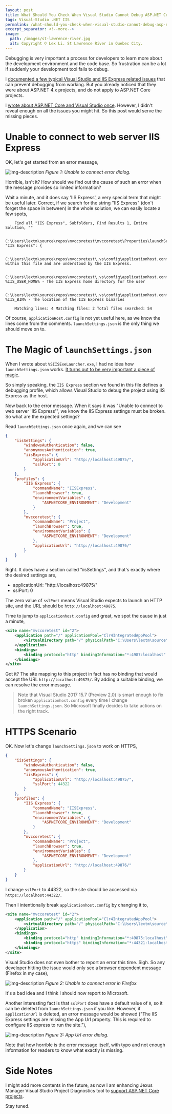 ```yaml
---
layout: post
title: What Should You Check When Visual Studio Cannot Debug ASP.NET Core Projects
tags: Visual-Studio .NET IIS
permalink: /what-should-you-check-when-visual-studio-cannot-debug-asp-net-core-projects-4b5db8c5e129
excerpt_separator: <!--more-->
image:
  path: /images/st-lawrence-river.jpg
  alt: Copyright © Lex Li. St Lawrence River in Quebec City.
---
```


Debugging is very important a process for developers to learn more about the development environment and the code base. So frustration can be a lot if suddenly your development tool fails to debug.

I [documented a few typical Visual Studio and IIS Express related issues](/jexus-manager-secrets-behind-visual-studio-iis-express-integration-834f88c8e8b) that can prevent debugging from working. But you already noticed that they were about ASP.NET 4.x projects, and do not apply to ASP.NET Core projects.

I [wrote about ASP.NET Core and Visual Studio once](/how-visual-studio-launches-iis-express-to-debug-asp-net-core-apps-d7fd3677e3c3). However, I didn't reveal enough on all the issues you might hit. So this post would serve the missing pieces.
<!--more-->

# Unable to connect to web server IIS Express

OK, let's get started from an error message,

![img-description](/images/unable-to-connect.png)
_Figure 1: Unable to connect error dialog._

Horrible, isn't it? How should we find out the cause of such an error when the message provides so limited information?

Wait a minute, and it does say 'IIS Express', a very special term that might be useful later. Correct, if we search for the string "IIS Express" (don't forget the space in between) in the whole solution, we can easily locate a few spots,

``` text
    Find all "IIS Express", Subfolders, Find Results 1, Entire Solution, ""

    C:\Users\lextm\source\repos\mvccoretest\mvccoretest\Properties\launchSettings.json(11): "IIS Express": {

    C:\Users\lextm\source\repos\mvccoretest\.vs\config\applicationhost.config(12): within this file and are understood by the IIS Express.

    C:\Users\lextm\source\repos\mvccoretest\.vs\config\applicationhost.config(14): %IIS_USER_HOME% - The IIS Express home directory for the user

    C:\Users\lextm\source\repos\mvccoretest\.vs\config\applicationhost.config(16): %IIS_BIN% - The location of the IIS Express binaries

    Matching lines: 4 Matching files: 2 Total files searched: 54
```

Of course, `applicationHost.config` is not yet useful here, as we know the lines come from the comments. `launchSettings.json` is the only thing we should move on to.

# The Magic of `launchSettings.json`

When I wrote about `VSIISExeLauncher.exe`, I had no idea how `launchSettings.json` works. [It turns out to be very important a piece of magic](https://docs.microsoft.com/aspnet/core/fundamentals/environments).

So simply speaking, the `IIS Express` section we found in this file defines a debugging profile, which allows Visual Studio to debug the project using IIS Express as the host.

Now back to the error message. When it says it was "Unable to connect to web server 'IIS Express'", we know the IIS Express settings must be broken. So what are the expected settings?

Read `launchSettings.json` once again, and we can see

``` json
{
    "iisSettings": {
        "windowsAuthentication": false,
        "anonymousAuthentication": true,
        "iisExpress": {
            "applicationUrl": "http://localhost:49875/",
            "sslPort": 0
        }
    },
    "profiles": {
        "IIS Express": {
            "commandName": "IISExpress",
            "launchBrowser": true,
            "environmentVariables": {
                "ASPNETCORE_ENVIRONMENT": "Development"
            }
        },
        "mvccoretest": {
            "commandName": "Project",
            "launchBrowser": true,
            "environmentVariables": {
                "ASPNETCORE_ENVIRONMENT": "Development"
            },
            "applicationUrl": "http://localhost:49876/"
        }
    }
}
```

Right. It does have a section called "iisSettings", and that's exactly where the desired settings are,

* applicationUrl: "http://localhost:49875/"
* sslPort: 0

The zero value of `sslPort` means Visual Studio expects to launch an HTTP site, and the URL should be `http://localhost:49875`.

Time to jump to `applicationhost.config` and great, we spot the cause in just a minute,

``` xml
<site name="mvccoretest" id="2">
    <application path="/" applicationPool="Clr4IntegratedAppPool">
        <virtualDirectory path="/" physicalPath="C:\Users\lextm\source\repos\mvccoretest\mvccoretest" />
    </application>
    <bindings>
        <binding protocol="http" bindingInformation="*:4987:localhost" />
    </bindings>
</site>
```

Got it? The site mapping to this project in fact has no binding that would accept the URL `http://localhost:49875/`. By adding a suitable binding, we can resolve the error message.

> Note that Visual Studio 2017 15.7 (Preview 2.0) is smart enough to fix broken `applicationhost.config` every time I change `launchSettings.json`. So Microsoft finally decides to take actions on the right track.

# HTTPS Scenario

OK. Now let's change `launchSettings.json` to work on HTTPS,

``` json
{
    "iisSettings": {
        "windowsAuthentication": false,
        "anonymousAuthentication": true,
        "iisExpress": {
            "applicationUrl": "http://localhost:49875/",
            "sslPort": 44322
        }
    },
    "profiles": {
        "IIS Express": {
            "commandName": "IISExpress",
            "launchBrowser": true,
            "environmentVariables": {
                "ASPNETCORE_ENVIRONMENT": "Development"
            }
        },
        "mvccoretest": {
            "commandName": "Project",
            "launchBrowser": true,
            "environmentVariables": {
                "ASPNETCORE_ENVIRONMENT": "Development"
            },
            "applicationUrl": "http://localhost:49876/"
        }
    }
}
```

I change `sslPort` to 44322, so the site should be accessed via `https://localhost:44322/`.

Then I intentionally break `applicationhost.config` by changing it to,

``` xml
<site name="mvccoretest" id="2">
    <application path="/" applicationPool="Clr4IntegratedAppPool">
        <virtualDirectory path="/" physicalPath="C:\Users\lextm\source\repos\mvccoretest\mvccoretest" />
    </application>
    <bindings>
        <binding protocol="http" bindingInformation="*:49875:localhost" />
        <binding protocol="https" bindingInformation="*:44321:localhost" />
    </bindings>
</site>
```

Visual Studio does not even bother to report an error this time. Sigh. So any developer hitting the issue would only see a browser dependent message (Firefox in my case),

![img-description](/images/firefox-error.png)
_Figure 2: Unable to connect error in Firefox._

It's a bad idea and I think I should now report to Microsoft.

Another interesting fact is that `sslPort` does have a default value of `0`, so it can be deleted from `launchSettings.json` if you like. However, if `applicationUrl` is deleted, an error message would be showed ("The IIS Express settings are missing the App Url property. This is required to configure IIS express to run the site."),

![img-description](/images/app-url-error.png)
_Figure 3: App Url error dialog._

Note that how horrible is the error message itself, with typo and not enough information for readers to know what exactly is missing.

# Side Notes

I might add more contents in the future, as now I am enhancing Jexus Manager Visual Studio Project Diagnostics tool to [support ASP.NET Core projects](https://docs.jexusmanager.com/tutorials/vs-diagnostics.html).

Stay tuned.
